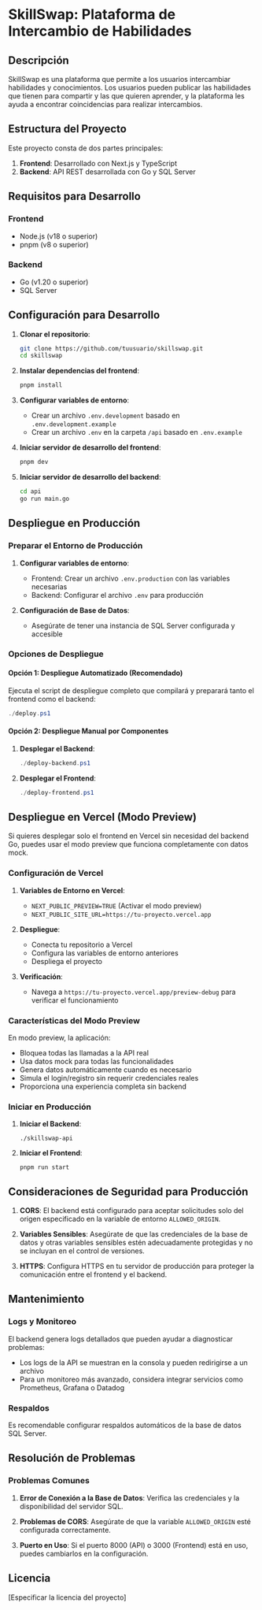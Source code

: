 # SkillSwap: Plataforma de Intercambio de Habilidades

## Descripción

SkillSwap es una plataforma que permite a los usuarios intercambiar habilidades y conocimientos. Los usuarios pueden publicar las habilidades que tienen para compartir y las que quieren aprender, y la plataforma les ayuda a encontrar coincidencias para realizar intercambios.

## Estructura del Proyecto

Este proyecto consta de dos partes principales:

1. **Frontend**: Desarrollado con Next.js y TypeScript
2. **Backend**: API REST desarrollada con Go y SQL Server

## Requisitos para Desarrollo

### Frontend

- Node.js (v18 o superior)
- pnpm (v8 o superior)

### Backend

- Go (v1.20 o superior)
- SQL Server

## Configuración para Desarrollo

1. **Clonar el repositorio**:

   ```bash
   git clone https://github.com/tuusuario/skillswap.git
   cd skillswap
   ```

2. **Instalar dependencias del frontend**:

   ```bash
   pnpm install
   ```

3. **Configurar variables de entorno**:

   - Crear un archivo `.env.development` basado en `.env.development.example`
   - Crear un archivo `.env` en la carpeta `/api` basado en `.env.example`

4. **Iniciar servidor de desarrollo del frontend**:

   ```bash
   pnpm dev
   ```

5. **Iniciar servidor de desarrollo del backend**:
   ```bash
   cd api
   go run main.go
   ```

## Despliegue en Producción

### Preparar el Entorno de Producción

1. **Configurar variables de entorno**:

   - Frontend: Crear un archivo `.env.production` con las variables necesarias
   - Backend: Configurar el archivo `.env` para producción

2. **Configuración de Base de Datos**:
   - Asegúrate de tener una instancia de SQL Server configurada y accesible

### Opciones de Despliegue

#### Opción 1: Despliegue Automatizado (Recomendado)

Ejecuta el script de despliegue completo que compilará y preparará tanto el frontend como el backend:

```powershell
./deploy.ps1
```

#### Opción 2: Despliegue Manual por Componentes

1. **Desplegar el Backend**:

   ```powershell
   ./deploy-backend.ps1
   ```

2. **Desplegar el Frontend**:
   ```powershell
   ./deploy-frontend.ps1
   ```

## Despliegue en Vercel (Modo Preview)

Si quieres desplegar solo el frontend en Vercel sin necesidad del backend Go, puedes usar el modo preview que funciona completamente con datos mock.

### Configuración de Vercel

1. **Variables de Entorno en Vercel**:

   - `NEXT_PUBLIC_PREVIEW=TRUE` (Activar el modo preview)
   - `NEXT_PUBLIC_SITE_URL=https://tu-proyecto.vercel.app` 

2. **Despliegue**:

   - Conecta tu repositorio a Vercel
   - Configura las variables de entorno anteriores
   - Despliega el proyecto

3. **Verificación**:
   - Navega a `https://tu-proyecto.vercel.app/preview-debug` para verificar el funcionamiento
   
### Características del Modo Preview

En modo preview, la aplicación:
- Bloquea todas las llamadas a la API real
- Usa datos mock para todas las funcionalidades
- Genera datos automáticamente cuando es necesario
- Simula el login/registro sin requerir credenciales reales
- Proporciona una experiencia completa sin backend

### Iniciar en Producción

1. **Iniciar el Backend**:

   ```
   ./skillswap-api
   ```

2. **Iniciar el Frontend**:
   ```
   pnpm run start
   ```

## Consideraciones de Seguridad para Producción

1. **CORS**: El backend está configurado para aceptar solicitudes solo del origen especificado en la variable de entorno `ALLOWED_ORIGIN`.

2. **Variables Sensibles**: Asegúrate de que las credenciales de la base de datos y otras variables sensibles estén adecuadamente protegidas y no se incluyan en el control de versiones.

3. **HTTPS**: Configura HTTPS en tu servidor de producción para proteger la comunicación entre el frontend y el backend.

## Mantenimiento

### Logs y Monitoreo

El backend genera logs detallados que pueden ayudar a diagnosticar problemas:

- Los logs de la API se muestran en la consola y pueden redirigirse a un archivo
- Para un monitoreo más avanzado, considera integrar servicios como Prometheus, Grafana o Datadog

### Respaldos

Es recomendable configurar respaldos automáticos de la base de datos SQL Server.

## Resolución de Problemas

### Problemas Comunes

1. **Error de Conexión a la Base de Datos**: Verifica las credenciales y la disponibilidad del servidor SQL.

2. **Problemas de CORS**: Asegúrate de que la variable `ALLOWED_ORIGIN` esté configurada correctamente.

3. **Puerto en Uso**: Si el puerto 8000 (API) o 3000 (Frontend) está en uso, puedes cambiarlos en la configuración.

## Licencia

[Especificar la licencia del proyecto]
